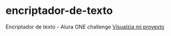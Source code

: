 # encriptador-de-texto
Encriptador de texto - Alura ONE challenge
<a href="https://alejandrosanchezsolis.github.io/encriptador-de-texto/">Visualzia mi proyexto</a>
